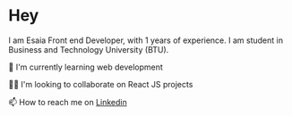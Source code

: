 
# Hey

I am Esaia Front end Developer, with 1 years of experience. I am student in Business and Technology University (BTU).



🧠 I'm currently learning web development

👯‍♀️ I'm looking to collaborate on React JS projects

📫 How to reach me on [Linkedin](https://www.linkedin.com/in/esaia-gaprindashvili-7219771a9/)





